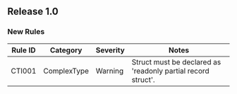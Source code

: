 ## Release 1.0

### New Rules

Rule ID | Category        | Severity | Notes
--------|-----------------|----------|--------------------
CTI001  | ComplexType     | Warning  | Struct must be declared as 'readonly partial record struct'.
